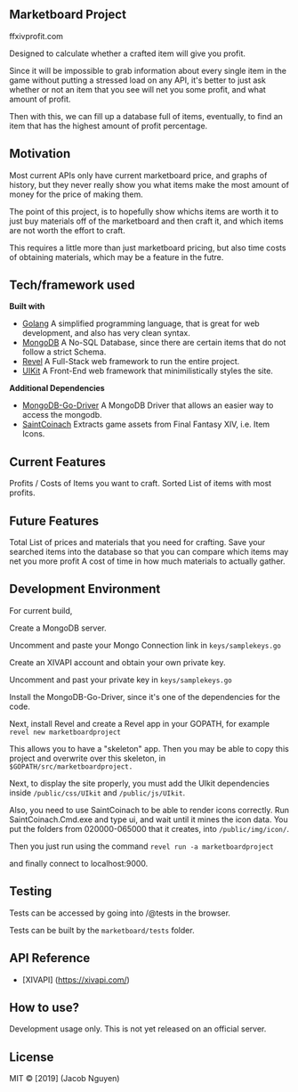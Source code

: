 ## Marketboard Project

ffxivprofit.com

Designed to calculate whether a crafted item will give you profit.

Since it will be impossible to grab information about every single item in the game without putting a stressed load on any API,
it's better to just ask whether or not an item that you see will net you some profit, and what amount of profit.

Then with this, we can fill up a database full of items, eventually, to find
an item that has the highest amount of profit percentage.

## Motivation
Most current APIs only have current marketboard price, and graphs of history,
but they never really show you what items make the most amount of money for 
the price of making them.

The point of this project, is to hopefully show whichs items are worth it to 
just buy materials off of the marketboard and then craft it, and which items
are not worth the effort to craft.

This requires a little more than just marketboard pricing, but also time costs
of obtaining materials, which may be a feature in the futre.

## Tech/framework used
<b>Built with</b>
- [Golang](https://golang.org/)
A simplified programming language, that is great for web development,
and also has very clean syntax.
- [MongoDB](https://www.mongodb.com/)
A No-SQL Database, since there are certain items that do not follow
a strict Schema.
- [Revel](https://revel.github.io/)
A Full-Stack web framework to run the entire project.
- [UIKit](https://getuikit.com/)
A Front-End web framework that minimilistically styles the site.

<b>Additional Dependencies</b>
- [MongoDB-Go-Driver](https://github.com/mongodb/mongo-go-driver)
A MongoDB Driver that allows an easier way to access the mongodb.
- [SaintCoinach](https://github.com/ufx/SaintCoinach)
Extracts game assets from Final Fantasy XIV, i.e. Item Icons.

## Current Features
Profits / Costs of Items you want to craft.
Sorted List of items with most profits.

## Future Features
Total List of prices and materials that you need for crafting.
Save your searched items into the database so that you can compare which items may net you more profit
A cost of time in how much materials to actually gather.

## Development Environment
For current build,

Create a MongoDB server.

Uncomment and paste your Mongo Connection link in `keys/samplekeys.go`

Create an XIVAPI account and obtain your own private key.

Uncomment and past your private key in `keys/samplekeys.go`

Install the MongoDB-Go-Driver, since it's one of the dependencies for the code.

Next, install Revel and create a Revel app in your GOPATH, for example
`revel new marketboardproject`

This allows you to have a "skeleton" app. Then you may be able to copy this project and overwrite over this skeleton, in `$GOPATH/src/marketboardproject.`

Next, to display the site properly, you must add the UIkit dependencies inside `/public/css/UIkit` and `/public/js/UIkit`.

Also, you need to use SaintCoinach to be able to render icons correctly. Run SaintCoinach.Cmd.exe and type ui, and wait until it mines the icon data. You put the folders from 020000-065000 that it creates, into `/public/img/icon/`.

Then you just run using the command
`revel run -a marketboardproject`

and finally connect to localhost:9000.

## Testing

Tests can be accessed by going into /@tests in the browser.

Tests can be built by the `marketboard/tests` folder.

## API Reference
- [XIVAPI] (https://xivapi.com/)

## How to use?
Development usage only. This is not yet released on an official server.

## License
MIT © [2019] (Jacob Nguyen)
